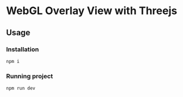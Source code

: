 ﻿# WebGL Overlay View with Threejs

## Usage

### Installation

```
npm i
```

### Running project

```
npm run dev
```
